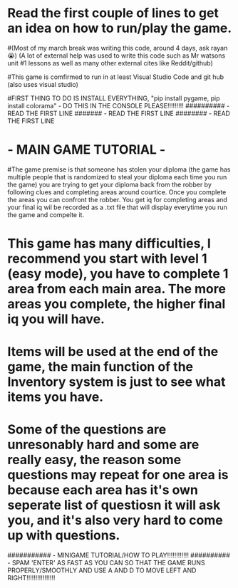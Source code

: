 # Read the first couple of lines to get an idea on how to run/play the game. 

#(Most of my march break was writing this code, around 4 days, ask rayan 😭) (A lot of external help was used to write this code such as Mr watsons unit #1 lessons as well as many other external cites like Reddit/github)

#This game is comfirmed to run in at least Visual Studio Code and git hub (also uses visual studio)

#FIRST THING TO DO IS INSTALL EVERYTHING, "pip install pygame, pip install colorama" - DO THIS IN THE CONSOLE PLEASE!!!!!!!!!
########## - READ THE FIRST LINE
####### - READ THE FIRST LINE
######## - READ THE FIRST LINE

# - MAIN GAME TUTORIAL - 

#The game premise is that someone has stolen your diploma (the game has multiple people that is randomized to steal your diploma each time you run the game) you are trying to get your diploma back from the robber by following clues and completing areas around courtice. Once you complete the areas you can confront the robber. You get iq for completing areas and your final iq wil be recorded as a .txt file that will display everytime you run the game and compelte it.

# This game has many difficulties, I recommend you start with level 1 (easy mode), you have to complete 1 area from each main area. The more areas you complete, the higher final iq you will have.

# Items will be used at the end of the game, the main function of the Inventory system is just to see what items you have.

# Some of the questions are unresonably hard and some are really easy, the reason some questions may repeat for one area is because each area has it's own seperate list of questiosn it will ask you, and it's also very hard to come up with questions.

########### - MINIGAME TUTORIAL/HOW TO PLAY!!!!!!!!!!!!
########## - SPAM 'ENTER' AS FAST AS YOU CAN SO THAT THE GAME RUNS PROPERLY/SMOOTHLY AND USE A AND D TO MOVE LEFT AND RIGHT!!!!!!!!!!!!!!!!
